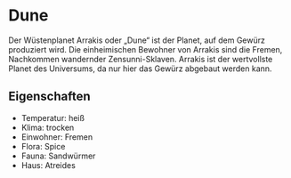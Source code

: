 # Dune

Der Wüstenplanet Arrakis oder „Dune“ ist der Planet, auf dem Gewürz produziert wird. Die einheimischen Bewohner von Arrakis sind die Fremen, Nachkommen wandernder Zensunni-Sklaven. Arrakis ist der wertvollste Planet des Universums, da nur hier das Gewürz abgebaut werden kann.


## Eigenschaften

- Temperatur: heiß
- Klima: trocken
- Einwohner: Fremen
- Flora: Spice
- Fauna: Sandwürmer
- Haus: Atreides